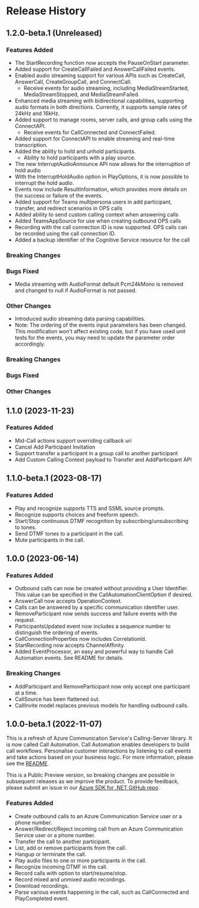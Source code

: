 # Release History

## 1.2.0-beta.1 (Unreleased)

### Features Added
- The StartRecording function now accepts the PauseOnStart parameter.
- Added support for CreateCallFailed and AnswerCallFailed events.
- Enabled audio streaming support for various APIs such as CreateCall, AnswerCall, CreateGroupCall, and ConnectCall.
  - Receive events for audio streaming, including MediaStreamStarted, MediaStreamStopped, and MediaStreamFailed.
- Enhanced media streaming with bidirectional capabilities, supporting audio formats in both directions. Currently, it supports sample rates of 24kHz and 16kHz.
- Added support to manage rooms, server calls, and group calls using the ConnectAPI.
  - Receive events for CallConnected and ConnectFailed.
- Added support for ConnectAPI to enable streaming and real-time transcription.
- Added the ability to hold and unhold participants.
  - Ability to hold participants with a play source.
- The new InterruptAudioAnnounce API now allows for the interruption of hold audio
- With the InterruptHoldAudio option in PlayOptions, it is now possible to interrupt the hold audio.
- Events now include ResultInformation, which provides more details on the success or failure of the events.
- Added support for Teams multipersona users in add participant, transfer, and redirect scenarios in OPS calls
- Added ability to send custom calling context when answering calls
- Added TeamsAppSource for use when creating outbound OPS calls
- Recording with the call connection ID is now supported. OPS calls can be recorded using the call connection ID.
- Added a backup identifier of the Cognitive Service resource for the call

### Breaking Changes

### Bugs Fixed
- Media streaming with AudioFormat default Pcm24kMono is removed and changed to null if AudioFormat is not passed.

### Other Changes
- Introduced audio streaming data parsing capabilities.
- Note: The ordering of the events input parameters has been changed. This modification won't affect existing code, but if you have used unit tests for the events, you may need to update the parameter order accordingly.

### Breaking Changes

### Bugs Fixed

### Other Changes

## 1.1.0 (2023-11-23)

### Features Added
- Mid-Call actions support overriding callback uri 
- Cancel Add Participant Invitation 
- Support transfer a participant in a group call to another participant
- Add Custom Calling Context payload to Transfer and AddParticipant API

## 1.1.0-beta.1 (2023-08-17)

### Features Added
- Play and recognize supports TTS and SSML source prompts.
- Recognize supports choices and freeform speech.
- Start/Stop continuous DTMF recognition by subscribing/unsubscribing to tones.
- Send DTMF tones to a participant in the call.
- Mute participants in the call.

## 1.0.0 (2023-06-14)

### Features Added
- Outbound calls can now be created without providing a User Identifier. This value can be specified in the CallAutomationClientOption if desired.
- AnswerCall now accepts OperationContext.
- Calls can be answered by a specific communication identifier user.
- RemoveParticipant now sends success and failure events with the request.
- ParticipantsUpdated event now includes a sequence number to distinguish the ordering of events.
- CallConnectionProperties now includes CorrelationId.
- StartRecording now accepts ChannelAffinity.
- Added EventProcessor, an easy and powerful way to handle Call Automation events. See README for details.

### Breaking Changes
- AddParticipant and RemoveParticipant now only accept one participant at a time.
- CallSource has been flattened out.
- CallInvite model replaces previous models for handling outbound calls.

## 1.0.0-beta.1 (2022-11-07)
This is a refresh of Azure Communication Service's Calling-Server library. It is now called Call Automation. Call Automation enables developers to build call workflows. Personalise customer interactions by listening to call events and take actions based on your business logic. For more information, please see the [README][read_me].

This is a Public Preview version, so breaking changes are possible in subsequent releases as we improve the product. To provide feedback, please submit an issue in our [Azure SDK for .NET GitHub repo](https://github.com/Azure/azure-sdk-for-net/issues).

### Features Added
- Create outbound calls to an Azure Communication Service user or a phone number.
- Answer/Redirect/Reject incoming call from an Azure Communication Service user or a phone number.
- Transfer the call to another participant.
- List, add or remove participants from the call.
- Hangup or terminate the call.
- Play audio files to one or more participants in the call.
- Recognize incoming DTMF in the call.
- Record calls with option to start/resume/stop.
- Record mixed and unmixed audio recordings.
- Download recordings.
- Parse various events happening in the call, such as CallConnected and PlayCompleted event.

<!-- LINKS -->
[read_me]: https://github.com/Azure/azure-sdk-for-net/blob/main/sdk/communication/Azure.Communication.CallAutomation/README.md
[Overview]: https://learn.microsoft.com/azure/communication-services/concepts/voice-video-calling/call-automation
[Demo Video]: https://ignite.microsoft.com/sessions/14a36f87-d1a2-4882-92a7-70f2c16a306a
[Incoming Call Concept]: https://learn.microsoft.com/azure/communication-services/concepts/voice-video-calling/incoming-call-notification
[Build a customer interaction workflow using Call Automation]: https://learn.microsoft.com/azure/communication-services/quickstarts/voice-video-calling/callflows-for-customer-interactions
